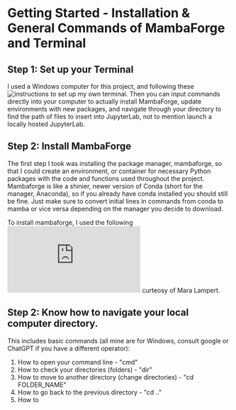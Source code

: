 # Getting Started - Installation & General Commands of MambaForge and Terminal

## Step 1: Set up your Terminal
I used a Windows computer for this project, and following these ![instructions](https://learn.microsoft.com/en-us/windows/terminal/install) to set up my own terminal. Then you can input commands directly into your computer to actually install MambaForge, update environments with new packages, and navigate through your directory to find the path of files to insert into JupyterLab, not to mention launch a locally hosted JupyterLab.

## Step 2: Install MambaForge
The first step I took was installing the package manager, mambaforge, so that I could create an environment, or container for necessary Python packages with the code and functions used throughout the project. Mambaforge is like a shinier, newer version of Conda (short for the manager, Anaconda), so if you already have conda installed you should still be fine. Just make sure to convert initial lines in commands from conda to mamba or vice versa depending on the manager you decide to download.

To install mambaforge, I used the following ![instructions](https://biapol.github.io/blog/mara_lampert/getting_started_with_mambaforge_and_python/readme.html) curteosy of Mara Lampert.

## Step 2: Know how to navigate your local computer directory.

This includes basic commands (all mine are for Windows, consult google or ChatGPT if you have a different operator):

1. How to open your command line - "cmd"
2. How to check your directories (folders) - "dir"
3. How to move to another directory (change directories) - "cd FOLDER_NAME"
4. How to go back to the previous directory - "cd .."
5. How to 
